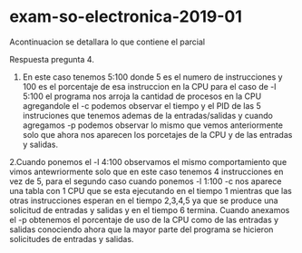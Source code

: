 # exam-so-electronica-2019-01

Acontinuacion se detallara lo que contiene el parcial


Respuesta pregunta 4.

1. En este caso tenemos 5:100 donde 5 es el numero de instrucciones y 100 es
el porcentaje de esa instruccion en la CPU para el caso de -l 5:100 el programa
nos arroja la cantidad de procesos en la CPU agregandole el -c podemos observar
el tiempo y el PID de las 5 instruciones que tenemos ademas de la entradas/salidas 
y cuando agregamos -p podemos observar lo mismo que vemos anteriormente
solo que ahora nos aparecen los porcetajes de la CPU y de las entradas y 
salidas.

2.Cuando ponemos el -l 4:100 observamos el mismo comportamiento que vimos antewriormente
solo que en este caso tenemos 4 instrucciones en vez de 5, para el segundo caso
cuando ponemos -l 1:100 -c nos aparece una tabla con 1 CPU que se esta ejecutando
en el tiempo 1 mientras que las otras instrucciones esperan en el tiempo 2,3,4,5 ya que se produce una solicitud de entradas y salidas y en el tiempo 6
termina. Cuando anexamos el -p obtenemos el porcentaje de uso de la CPU como
de las entradas y salidas conociendo ahora que la mayor parte del programa se
hicieron solicitudes de entradas y salidas.
